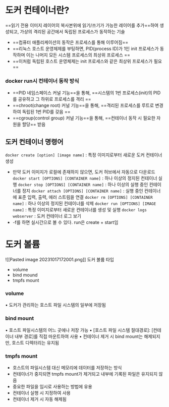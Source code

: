 # 도커 컨테이너란?
==읽기 전용 이미지 레이어의 복사본위에 읽기/쓰기가 가능한 레이어를 추가==하여 생성되고, 가상의 격리된 공간에서 독립된 프로세스가 동작하는 기술

- ==컴퓨터 애플리케이션의 동작은 프로세스를 통해 이루어짐== 
-  ==리눅스 호스트 운영체제를 부팅하면, PID(process ID)가 1인 init 프로세스가 동작하며 이는 나머지 모든 시스템 프로세스의 최상위 프로세스 ==
- ==이처럼 독립된 호스트 운영체제는 init 프로세스와 같은 최상위 프로세스가 필요==

### docker run시 컨테이너 동작 방식
- ==PID 네임스페이스 커널 기능==을 통해, ==시스템의 1번 프로세스(init)의 PID를 공유하고 그 하위로 프로세스를 격리 ==
-  ==chroot(change root) 커널 기능==을 통해, ==격리된 프로세스를 루트로 변경하여 독립된 1번 PID를 갖음 ==
-  ==cgroup(control group) 커널 기능==을 통해, ==컨테이너 동작 시 필요한 자원을 할당== 받음

## 도커 컨테이너 명령어
`docker create [option] [image name]` : 특정 이미지로부터 새로운 도커 컨테이너 생성
- 만약 도커 이미지가 로컬에 존재하지 않으면, 도커 허브에서 자동으로 다운로드
`docker start [OPTIONS] [CONTAINER name]` : 하나 이상의 정지된 컨테이너 실행
`docker stop [OPTIONS] [CONTAINER name]` : 하나 이상의 실행 중인 컨테이너를 정지
`docker attach [OPTIONS] [CONTAINER name]` : 실행 중인 컨테이너에 표준 입력, 출력, 에러 스트림을 연결
`docker rm [OPTIONS] [CONTAINER name]` : 하나 이상의 정지된 컨테이너를 삭제
`docker run [OPTIONS] [IMAGE name]` : 특정 이미지로부터 새로운 컨테이너를 생성 및 실행
`docker logs webserver` : 도커 컨테이너 로그 보기
- -f를 하면 실시간으로 볼 수 있다.
run은 create + start임

# 도커 볼륨
![[Pasted image 20231017172001.png]]
도커 볼륨 타입
- volume
- bind mound
- tmpfs mount
### volume
• 도커가 관리하는 호스트 파일 시스템의 일부에 저장됨
### bind mount
• 호스트 파일시스템의 어느 곳에나 저장 가능
• \[호스트 파일 시스템 절대경로]: \[컨테이너 내부 경로]를 직접 마운트하여 사용
• 컨테이너 제거 시 bind mount는 해제되지만, 호스트 디렉터리는 유지됨
### tmpfs mount
- 호스트의 파일시스템 대신 메모리에 데이터를 저장하는 방식 
- 컨테이너가 중지되면 tmpfs mount가 제거되고 내부에 기록된 파일은 유지되지 않음
- 중요한 파일을 임시로 사용하는 방법에 유용
- 컨테이너 실행 시 지정하여 사용 
- 컨테이너 제거 시 자동 해제됨